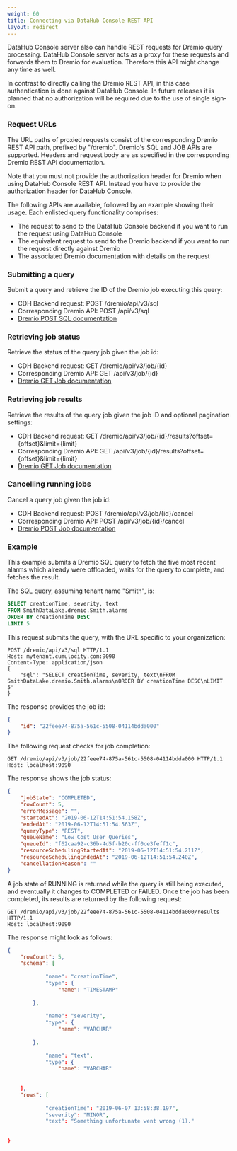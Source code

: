 ```yaml
---
weight: 60
title: Connecting via DataHub Console REST API
layout: redirect
---
```


DataHub Console server also can handle REST requests for Dremio query processing. DataHub Console server acts as a proxy for these requests and forwards them to Dremio for evaluation. Therefore this API might change any time as well.

In contrast to directly calling the Dremio REST API, in this case authentication is done against DataHub Console. In future releases it is planned that no authorization will be required due to the use of single sign-on.

### Request URLs

The URL paths of proxied requests consist of the corresponding Dremio REST API path, prefixed by "/dremio". Dremio's SQL and JOB APIs are supported. Headers and request body are as specified in the corresponding Dremio REST API documentation.

Note that you must not provide the authorization header for Dremio when using DataHub Console REST API. Instead you have to provide the authorization header for DataHub Console. 

The following APIs are available, followed by an example showing their usage. Each enlisted query functionality comprises:

* The request to send to the DataHub Console backend if you want to run the request using DataHub Console
* The equivalent request to send to the Dremio backend if you want to run the request directly against Dremio
* The associated Dremio documentation with details on the request

### Submitting a query

Submit a query and retrieve the ID of the Dremio job executing this query:

* CDH Backend request: POST /dremio/api/v3/sql
* Corresponding Dremio API: POST /api/v3/sql
* [Dremio POST SQL documentation](https://docs.dremio.com/rest-api/sql/post-sql.html)

### Retrieving job status

Retrieve the status of the query job given the job id:

* CDH Backend request: GET /dremio/api/v3/job/{id}
* Corresponding Dremio API: GET /api/v3/job/{id}
* [Dremio GET Job documentation](https://docs.dremio.com/rest-api/jobs/get-job.html)      

### Retrieving job results

Retrieve the results of the query job given the job ID and optional pagination settings:

* CDH Backend request: GET /dremio/api/v3/job/{id}/results?offset={offset}&limit={limit}
* Corresponding Dremio API:  GET /api/v3/job/{id}/results?offset={offset}&limit={limit}
* [Dremio GET Job documentation](https://docs.dremio.com/rest-api/jobs/get-job.html)

### Cancelling running jobs

Cancel a query job given the job id:

* CDH Backend request: POST /dremio/api/v3/job/{id}/cancel
* Corresponding Dremio API: POST /api/v3/job/{id}/cancel
* [Dremio POST Job documentation](https://docs.dremio.com/rest-api/jobs/post-job.html)

### Example

This example submits a Dremio SQL query to fetch the five most recent alarms which already were offloaded, waits for the query to complete, and fetches the result. 

The SQL query, assuming tenant name "Smith", is:

```sql
SELECT creationTime, severity, text
FROM SmithDataLake.dremio.Smith.alarms
ORDER BY creationTime DESC
LIMIT 5
```

This request submits the query, with the URL specific to your organization:

```console
POST /dremio/api/v3/sql HTTP/1.1
Host: mytenant.cumulocity.com:9090
Content-Type: application/json
{
    "sql": "SELECT creationTime, severity, text\nFROM SmithDataLake.dremio.Smith.alarms\nORDER BY creationTime DESC\nLIMIT 5"
}
```

The response provides the job id:

```json
{
    "id": "22feee74-875a-561c-5508-04114bdda000"
}
```

The following request checks for job completion:

```console
GET /dremio/api/v3/job/22feee74-875a-561c-5508-04114bdda000 HTTP/1.1
Host: localhost:9090
```

The response shows the job status:

```json
{
    "jobState": "COMPLETED",
    "rowCount": 5,
    "errorMessage": "",
    "startedAt": "2019-06-12T14:51:54.158Z",
    "endedAt": "2019-06-12T14:51:54.563Z",
    "queryType": "REST",
    "queueName": "Low Cost User Queries",
    "queueId": "f62caa92-c36b-4d5f-b20c-ff0ce3feff1c",
    "resourceSchedulingStartedAt": "2019-06-12T14:51:54.211Z",
    "resourceSchedulingEndedAt": "2019-06-12T14:51:54.240Z",
    "cancellationReason": ""
}
```

A job state of RUNNING is returned while the query is still being executed, and eventually it changes to COMPLETED or FAILED. Once the job has been completed, its results are returned by the following request:

```console
GET /dremio/api/v3/job/22feee74-875a-561c-5508-04114bdda000/results HTTP/1.1
Host: localhost:9090
```

The response might look as follows:

```json
{
    "rowCount": 5,
    "schema": [
        
            "name": "creationTime",
            "type": {
                "name": "TIMESTAMP"
            
        },
        
            "name": "severity",
            "type": {
                "name": "VARCHAR"
            
        },
        
            "name": "text",
            "type": {
                "name": "VARCHAR"
            
        
    ],
    "rows": [
        
            "creationTime": "2019-06-07 13:58:38.197",
            "severity": "MINOR",
            "text": "Something unfortunate went wrong (1)."
        
    
} 
```


